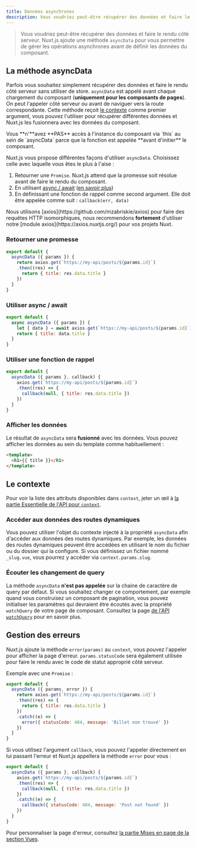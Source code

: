 ```yaml
---
title: Données asynchrones
description: Vous voudriez peut-être récupérer des données et faire le rendu côté serveur. Nuxt.js ajoute une méthode `asyncData` pour vous permettre de gérer les opérations asynchrones avant de définir les données du composant.
---
```


> Vous voudriez peut-être récupérer des données et faire le rendu côté serveur.
Nuxt.js ajoute une méthode `asyncData` pour vous permettre de gérer les opérations asynchrones avant de définir les données du composant.

## La méthode asyncData

Parfois vous souhaitez simplement récupérer des données et faire le rendu côté serveur sans utiliser de store.
`asyncData` est appelé avant chaque chargement du composant (**uniquement pour les composants de pages**). On peut l'appeler côté serveur ou avant de naviguer vers la route correspondante. Cette méthode reçoit [le contexte](/api#context) comme premier argument, vous pouvez l'utiliser pour récupérer différentes données et Nuxt.js les fusionnera avec les données du composant.

<div class="Alert Alert--orange">Vous **n'**avez **PAS** accès à l'instance du composant via `this` au sein de `asyncData` parce que la fonction est appelée **avant d'initier** le composant.</div>

Nuxt.js vous propose différentes façons d'utiliser `asyncData`. Choisissez celle avec laquelle vous êtes le plus à l'aise :

1. Retourner une `Promise`. Nuxt.js attend que la promesse soit résolue avant de faire le rendu du composant.
2. En utilisant [async / await](https://github.com/lukehoban/ecmascript-asyncawait) ([en savoir plus](https://zeit.co/blog/async-and-await))
3. En définissant une fonction de rappel comme second argument. Elle doit être appelée comme suit : `callback(err, data)`

<div class="Alert Alert--grey">Nous utilisons [axios](https://github.com/mzabriskie/axios) pour faire des requêtes HTTP isomorphiques, nous recommendons <strong>fortement</strong> d'utiliser notre [module axios](https://axios.nuxtjs.org/) pour vos projets Nuxt.</div>

### Retourner une promesse

```js
export default {
  asyncData ({ params }) {
    return axios.get(`https://my-api/posts/${params.id}`)
    .then((res) => {
      return { title: res.data.title }
    })
  }
}
```

### Utiliser async / await

```js
export default {
  async asyncData ({ params }) {
    let { data } = await axios.get(`https://my-api/posts/${params.id}`)
    return { title: data.title }
  }
}
```

### Utiliser une fonction de rappel

```js
export default {
  asyncData ({ params }, callback) {
    axios.get(`https://my-api/posts/${params.id}`)
    .then((res) => {
      callback(null, { title: res.data.title })
    })
  }
}
```

### Afficher les données

Le résultat de `asyncData` sera **fusionné** avec les données.
Vous pouvez afficher les données au sein du template comme habituellement :

```html
<template>
  <h1>{{ title }}</h1>
</template>
```

## Le contexte

Pour voir la liste des attributs disponibles dans `context`, jeter un œil à [la partie Essentielle de l'API pour `context`](/api/context).

### Accéder aux données des routes dynamiques

Vous pouvez utiliser l'objet du contexte injecté à la propriété `asyncData` afin d'accéder aux données des routes dynamiques. Par exemple, les données des routes dynamiques peuvent être accédées en utilisant le nom du fichier ou du dossier qui la configure. Si vous définissez un fichier nommé `_slug.vue`, vous pourrez y accéder via `context.params.slug`.

### Écouter les changement de query

La méthode `asyncData` **n'est pas appelée** sur la chaine de caractère de query par défaut. Si vous souhaitez changer ce comportement, par exemple quand vous construisez un composant de pagination, vous pouvez initialiser les paramètres qui devraient être écoutés avec la propriété `watchQuery` de votre page de composant. Consultez la page [de l'API `watchQuery`](/api/pages-watchquery) pour en savoir plus.

## Gestion des erreurs

Nuxt.js ajoute la méthode `error(params)` au `context`, vous pouvez l'appeler pour afficher la page d'erreur. `params.statusCode` sera également utilisée pour faire le rendu avec le code de statut approprié côté serveur.

Exemple avec une `Promise` :

```js
export default {
  asyncData ({ params, error }) {
    return axios.get(`https://my-api/posts/${params.id}`)
    .then((res) => {
      return { title: res.data.title }
    })
    .catch((e) => {
      error({ statusCode: 404, message: 'Billet non trouvé' })
    })
  }
}
```

Si vous utilisez l'argument `callback`, vous pouvez l'appeler directement en lui passant l'erreur et Nuxt.js appellera la méthode `error` pour vous :

```js
export default {
  asyncData ({ params }, callback) {
    axios.get(`https://my-api/posts/${params.id}`)
    .then((res) => {
      callback(null, { title: res.data.title })
    })
    .catch((e) => {
      callback({ statusCode: 404, message: 'Post not found' })
    })
  }
}
```

Pour personnaliser la page d'erreur, consultez [la partie Mises en page de la section Vues](/guide/views#mises-en-page).
